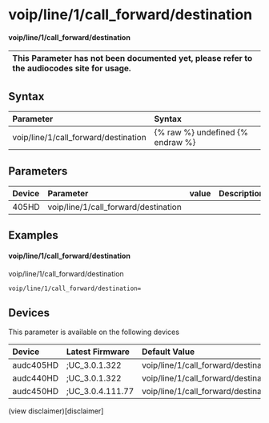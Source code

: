 ﻿---
description: voip/line/1/call_forward/destination
search: false
---

# voip/line/1/call_forward/destination

#### voip/line/1/call_forward/destination


| This Parameter has not been documented yet, please refer to the audiocodes site for usage.  |
| :--- |

## Syntax
| Parameter | Syntax |
| :--- | :--- |
|voip/line/1/call_forward/destination | {% raw %} undefined {% endraw %} |

## Parameters
|Device|Parameter|value|Description|
|:---|:---|:---|:---|
| 405HD | voip/line/1/call_forward/destination |  |  |

## Examples
#### voip/line/1/call_forward/destination

voip/line/1/call_forward/destination

```
voip/line/1/call_forward/destination=
```

## Devices
This parameter is available on the following devices

| Device | Latest Firmware | Default Value |
|:---|:---|:---|
| audc405HD | ;UC_3.0.1.322 | voip/line/1/call_forward/destination= 
| audc440HD | ;UC_3.0.1.322 | voip/line/1/call_forward/destination= 
| audc450HD | ;UC_3.0.4.111.77 | voip/line/1/call_forward/destination= 

(view disclaimer)[disclaimer]
